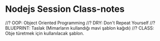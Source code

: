 # Nodejs Session Class-notes
//? OOP: Object Oriented Programming
//? DRY: Don't Repeat Yourself
//? BLUEPRINT: Taslak (Mimarların kullandığı mavi şablon kağıdı)
//? CLASS: Obje türetmek için kullanılacak şablon.
